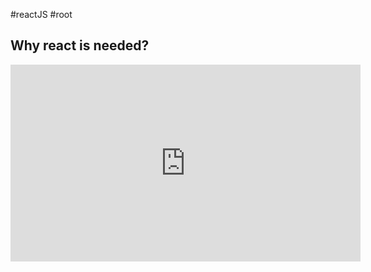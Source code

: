 #reactJS #root 

## **Why react is needed?**
<iframe width="560" height="315" src="https://www.youtube.com/embed/5Xy-t8k_M4A?si=tyepUuVEUqXdvrdX" title="YouTube video player" frameborder="0" allow="accelerometer; autoplay; clipboard-write; encrypted-media; gyroscope; picture-in-picture; web-share" referrerpolicy="strict-origin-when-cross-origin" allowfullscreen></iframe>
